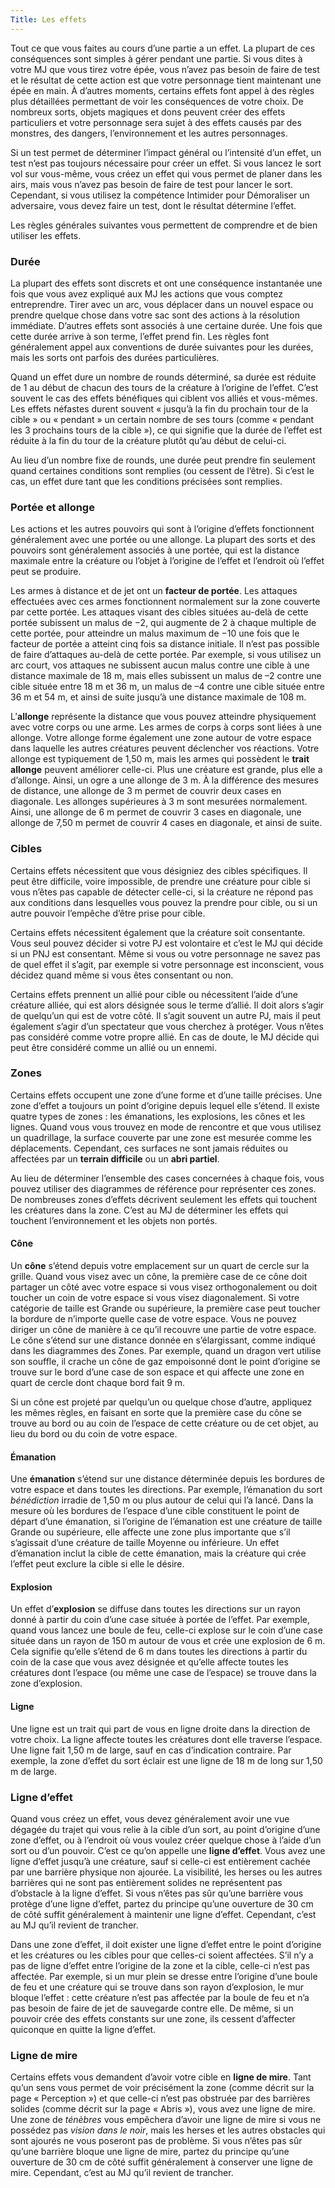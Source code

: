 ```yaml
---
Title: Les effets
---
```

Tout ce que vous faites au cours d’une partie a un effet. La plupart de ces conséquences sont simples à gérer pendant une partie. Si vous dites à votre MJ que vous tirez votre épée, vous n’avez pas besoin de faire de test et le résultat de cette action est que votre personnage tient maintenant une épée en main. À d’autres moments, certains effets font appel à des règles plus détaillées permettant de voir les conséquences de votre choix. De nombreux sorts, objets magiques et dons peuvent créer des effets particuliers et votre personnage sera sujet à des effets causés par des monstres, des dangers, l’environnement et les autres personnages.

Si un test permet de déterminer l’impact général ou l’intensité d’un effet, un test n’est pas toujours nécessaire pour créer un effet. Si vous lancez le sort vol sur vous-même, vous créez un effet qui vous permet de planer dans les airs, mais vous n’avez pas besoin de faire de test pour lancer le sort. Cependant, si vous utilisez la compétence Intimider pour Démoraliser un adversaire, vous devez faire un test, dont le 
résultat détermine l’effet.

Les règles générales suivantes vous permettent de comprendre et de bien utiliser les effets.

### Durée
La plupart des effets sont discrets et ont une conséquence instantanée une fois que vous avez expliqué aux MJ les actions que vous comptez entreprendre. Tirer avec un arc, vous déplacer dans un nouvel espace ou prendre quelque chose dans votre sac sont des actions à la résolution immédiate. D’autres effets sont associés à une certaine durée. Une fois que cette durée arrive à son terme, l’effet prend fin. Les règles font généralement appel aux conventions de durée suivantes pour les durées, mais les sorts ont parfois des durées particulières.

Quand un effet dure un nombre de rounds déterminé, sa durée est réduite de 1 au début de chacun des tours de la créature à l’origine de l’effet. C’est souvent le cas des effets bénéfiques qui ciblent vos alliés et vous-mêmes. Les effets néfastes durent souvent « jusqu’à la fin du prochain tour de la cible » ou « pendant » un certain nombre de ses tours (comme « pendant les 3 prochains tours de la cible »), ce qui signifie que la durée de l’effet est réduite à la fin du tour de la créature plutôt qu’au début de celui-ci.

Au lieu d’un nombre fixe de rounds, une durée peut prendre fin seulement quand certaines conditions sont remplies (ou cessent de l’être). Si c’est le cas, un effet dure tant que les conditions précisées sont remplies.

### Portée et allonge
Les actions et les autres pouvoirs qui sont à l’origine d’effets fonctionnent généralement avec une portée ou une allonge. La plupart des sorts et des pouvoirs sont généralement associés à une portée, qui est la distance maximale entre la créature ou l’objet à l’origine de l’effet et l’endroit où l’effet peut se produire.

Les armes à distance et de jet ont un **facteur de portée**. Les attaques effectuées avec ces armes fonctionnent normalement sur la zone couverte par cette portée. Les attaques visant des cibles situées au-delà de cette portée subissent un malus de −2, qui augmente de 2 à chaque multiple de cette portée, pour atteindre un malus maximum de −10 une fois que le facteur de portée a atteint cinq fois sa distance initiale. Il n’est pas possible de faire d’attaques au-delà de cette portée. Par exemple, si vous utilisez un arc court, vos attaques ne subissent aucun malus contre une cible à une distance maximale de 18 m, mais elles subissent un malus de –2 contre une cible située entre 18 m et 36 m, un malus de –4 contre une cible située entre 36 m et 54 m, et ainsi de suite jusqu’à une distance maximale de 108 m.

L’**allonge** représente la distance que vous pouvez atteindre physiquement avec votre corps ou une arme. Les armes de corps à corps sont liées à une allonge. Votre allonge forme également une zone autour de votre espace dans laquelle les autres créatures peuvent déclencher vos réactions. Votre allonge est typiquement de 1,50 m, mais les armes qui possèdent le **trait allonge** peuvent améliorer celle-ci. Plus une créature est grande, plus elle a d’allonge. Ainsi, un ogre a une allonge de 3 m. À la différence des mesures de distance, une allonge de 3 m permet de couvrir deux cases en diagonale. Les allonges supérieures à 3 m sont mesurées normalement. Ainsi, une allonge de 6 m permet de couvrir 3 cases en diagonale, une allonge de 7,50 m permet de couvrir 4 cases en diagonale, et ainsi de suite.

### Cibles
Certains effets nécessitent que vous désigniez des cibles spécifiques. Il peut être difficile, voire impossible, de prendre une créature pour cible si vous n’êtes pas capable de détecter celle-ci, si la créature ne répond pas aux conditions dans lesquelles vous pouvez la prendre pour cible, ou si un autre pouvoir l’empêche d’être prise pour cible.

Certains effets nécessitent également que la créature soit consentante. Vous seul pouvez décider si votre PJ est volontaire et c’est le MJ qui décide si un PNJ est consentant. Même si vous ou votre personnage ne savez pas de quel effet il s’agit, par exemple si votre personnage est inconscient, vous décidez quand même si vous êtes consentant ou non.

Certains effets prennent un allié pour cible ou nécessitent l’aide d’une créature alliée, qui est alors désignée sous le terme d’allié. Il doit alors s’agir de quelqu’un qui est de votre côté. Il s’agit souvent un autre PJ, mais il peut également s’agir d’un spectateur que vous cherchez à protéger. Vous n’êtes pas considéré comme votre propre allié. En cas de doute, le MJ décide qui peut être considéré comme un allié ou un ennemi.

### Zones
Certains effets occupent une zone d’une forme et d’une taille précises. Une zone d’effet a toujours un point d’origine depuis lequel elle s’étend. Il existe quatre types de zones : les émanations, les explosions, les cônes et les lignes. Quand vous vous trouvez en mode de rencontre et que vous utilisez un quadrillage, la surface couverte par une zone est mesurée comme les déplacements. Cependant, ces surfaces ne sont jamais réduites ou affectées par un **terrain difficile** ou un **abri partiel**. 

Au lieu de déterminer l’ensemble des cases concernées à chaque fois, vous pouvez utiliser des diagrammes de référence pour représenter ces zones. De nombreuses zones d’effets décrivent seulement les effets qui touchent les créatures dans la zone. C’est au MJ de déterminer les effets qui touchent l’environnement et les objets non portés.

#### Cône
Un **cône** s’étend depuis votre emplacement sur un quart de cercle sur la grille. Quand vous visez avec un cône, la première case de ce cône doit partager un côté avec votre espace si vous visez orthogonalement ou doit toucher un coin de votre espace si vous visez diagonalement. Si votre catégorie de taille est Grande ou supérieure, la première case peut toucher la bordure de n’importe quelle case de votre espace. Vous ne pouvez diriger un cône de manière à ce qu’il recouvre une partie de votre espace. Le cône s’étend sur une distance donnée en s’élargissant, comme indiqué dans les diagrammes des Zones. Par exemple, quand un dragon vert utilise son souffle, il crache un cône de gaz empoisonné dont le point d’origine se trouve sur le bord d’une case de son espace et qui affecte une zone en quart de cercle dont chaque bord fait 9 m.

Si un cône est projeté par quelqu’un ou quelque chose d’autre, appliquez les mêmes règles, en faisant en sorte que la première case du cône se trouve au bord ou au coin de l’espace de cette créature ou de cet objet, au lieu du bord ou du coin de votre espace.

#### Émanation
Une **émanation** s’étend sur une distance déterminée depuis les bordures de votre espace et dans toutes les directions. Par exemple, l’émanation du sort *bénédiction* irradie de 1,50 m ou plus autour de celui qui l’a lancé. Dans la mesure où les bordures de l’espace d’une cible constituent le point de départ d’une émanation, si l’origine de l’émanation est une créature de taille Grande ou supérieure, elle affecte une zone plus importante que s’il s’agissait d’une créature de taille Moyenne ou inférieure. Un effet d’émanation inclut la cible de cette émanation, mais la créature qui crée l’effet peut exclure la cible si elle le désire.

#### Explosion
Un effet d’**explosion** se diffuse dans toutes les directions sur un rayon donné à partir du coin d’une case située à portée de l’effet. Par exemple, quand vous lancez une boule de feu, celle-ci explose sur le coin d’une case située dans un rayon de 
150 m autour de vous et crée une explosion de 6 m. Cela signifie qu’elle s’étend de 6 m dans toutes les directions à partir 
du coin de la case que vous avez désignée et qu’elle affecte 
toutes les créatures dont l’espace (ou même une case de l’espace) se trouve dans la zone d’explosion.

#### Ligne
Une ligne est un trait qui part de vous en ligne droite dans 
la direction de votre choix. La ligne affecte toutes les créatures 
dont elle traverse l’espace. Une ligne fait 1,50 m de large, sauf 
en cas d’indication contraire. Par exemple, la zone d’effet du 
sort éclair est une ligne de 18 m de long sur 1,50 m de large.

### Ligne d’effet
Quand vous créez un effet, vous devez généralement avoir une vue dégagée du trajet qui vous relie à la cible d’un sort, au point d’origine d’une zone d’effet, ou à l’endroit où vous voulez créer quelque chose à l’aide d’un sort ou d’un pouvoir. C’est ce qu’on appelle une **ligne d’effet**. Vous avez une ligne d’effet jusqu’à une créature, sauf si celle-ci est entièrement cachée par une barrière physique non ajourée. La visibilité, les herses ou les autres barrières qui ne sont pas entièrement solides ne représentent pas d’obstacle à la ligne d’effet. Si vous n’êtes pas sûr qu’une barrière vous protège d’une ligne d’effet, partez du principe qu’une ouverture de 30 cm de côté suffit généralement à maintenir une ligne d’effet. Cependant, c’est au MJ qu’il revient de trancher.

Dans une zone d’effet, il doit exister une ligne d’effet entre le point d’origine et les créatures ou les cibles pour que celles-ci soient affectées. S’il n’y a pas de ligne d’effet entre l’origine de la zone et la cible, celle-ci n’est pas affectée. Par exemple, si un mur plein se dresse entre l’origine d’une boule de feu et une créature qui se trouve dans son rayon d’explosion, le mur bloque l’effet : cette créature n’est pas affectée par la boule de feu et n’a pas besoin de faire de jet de sauvegarde contre elle. De même, si un pouvoir crée des effets constants sur une zone, ils cessent d’affecter quiconque en quitte la ligne d’effet.

### Ligne de mire
Certains effets vous demandent d’avoir votre cible en **ligne de mire**. Tant qu’un sens vous permet de voir précisément la zone (comme décrit sur la page « Perception ») et 
que celle-ci n’est pas obstruée par des barrières solides (comme décrit sur la page « Abris »), vous avez une ligne de mire. Une zone de *ténèbres* vous empêchera d’avoir 
une ligne de mire si vous ne possédez pas *vision dans le noir*, mais les herses et les autres obstacles qui sont ajourés ne vous poseront pas de problème. Si vous n’êtes pas sûr qu’une barrière bloque une ligne de mire, partez du principe qu’une ouverture de 30 cm de côté suffit généralement à conserver une ligne de mire. Cependant, c’est au MJ qu’il revient de trancher.
